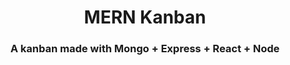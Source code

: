 <h1 align="center"> MERN Kanban </h1>
<h3 align="center"> A kanban made with Mongo + Express + React + Node </h3>

<p align="center><img src="media/demo.gif" /img></p>
